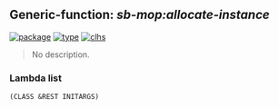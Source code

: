 ## Generic-function: ***sb-mop:allocate-instance***
[![package](https://img.shields.io/badge/Package-SB--MOP-5f9ea0.svg?style=social&colorA=999999)](../) [![type](https://img.shields.io/badge/Type-Generic--Function-5f9ea0.svg?style=social&colorA=999999)](../#generic-function) [![clhs](https://img.shields.io/badge/CLHS-ALLOCATE--INSTANCE-5f9ea0.svg?style=social&colorA=999999)](http://www.lispworks.com/documentation/HyperSpec/Body/f_alloca.htm) 

> No description.

### Lambda list
```
(CLASS &REST INITARGS)
```
